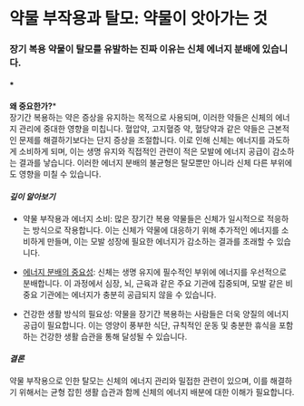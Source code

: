 # 약물 부작용과 탈모: 약물이 앗아가는 것

### 장기 복용 약물이 탈모를 유발하는 진짜 이유는 신체 에너지 분배에 있습니다.　   
#### *

**왜 중요한가?***  
장기간 복용하는 약은 증상을 유지하는 목적으로 사용되며, 이러한 약들은 신체의 에너지 관리에 중대한 영향을 미칩니다. 혈압약, 고지혈증 약, 혈당약과 같은 약들은 근본적인 문제를 해결하기보다는 단지 증상을 조절합니다. 이로 인해 신체는 에너지를 과도하게 소비하게 되며, 이는 생명 유지와 직접적인 관련이 적은 모발에 에너지 공급이 감소하는 결과를 낳습니다. 이러한 에너지 분배의 불균형은 탈모뿐만 아니라 신체 다른 부위에도 영향을 미칠 수 있습니다.  
  
#### ***깊이 알아보기***  

 - 약물 부작용과 에너지 소비: 많은 장기간 복용 약물들은 신체가 일시적으로 적응하는 방식으로 작용합니다. 이는 신체가 약물에 대응하기 위해 추가적인 에너지를 소비하게 만들며, 이는 모발 성장에 필요한 에너지가 감소하는 결과를 초래할 수 있습니다.  
 
 - [에너지 분배의 중요성](/m03/m0305): 신체는 생명 유지에 필수적인 부위에 에너지를 우선적으로 분배합니다. 이 과정에서 심장, 뇌, 근육과 같은 주요 기관에 집중되며, 모발 같은 비중요 기관에는 에너지가 충분히 공급되지 않을 수 있습니다.  
 
 - 건강한 생활 방식의 필요성: 약물을 장기간 복용하는 사람들은 더욱 양질의 에너지 공급이 필요합니다. 이는 영양이 풍부한 식단, 규칙적인 운동 및 충분한 휴식을 포함하는 건강한 생활 습관을 통해 달성될 수 있습니다.  
  
#### ***결론***    
약물 부작용으로 인한 탈모는 신체의 에너지 관리와 밀접한 관련이 있으며, 이를 해결하기 위해서는 균형 잡힌 생활 습관과 함께 신체의 에너지 배분에 대한 이해가 필요합니다.
<!--stackedit_data:
eyJoaXN0b3J5IjpbMTE5NzMyNDA3NSwxMjQ5MTY0MTU1LC0yMz
E3ODUxNDZdfQ==
-->